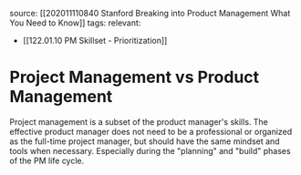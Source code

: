 source: [[202011110840 Stanford Breaking into Product Management What You Need to Know]]
tags: 
relevant: 
- [[122.01.10 PM Skillset - Prioritization]]

# Project Management vs Product Management

Project management is a subset of the product manager's skills. The effective product manager does not need to be a professional or organized as the full-time project manager, but should have the same mindset and tools when necessary. Especially during the "planning" and "build" phases of the PM life cycle.

